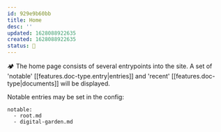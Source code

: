 ```yaml
---
id: 929e9b60bb
title: Home
desc: ''
updated: 1628088922635
created: 1628088922635
status: 🌱
---
```


🏕 The home page consists of several entrypoints into the site. A set of 'notable' [[features.doc-type.entry|entries]] and 'recent' [[features.doc-type|documents]] will be displayed. 

Notable entries may be set in the config: 

```
notable:
  - root.md
  - digital-garden.md
```

